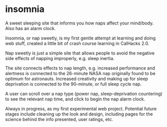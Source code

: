 # insomnia
A sweet sleeping site that informs you how naps affect your mind/body. Also has an alarm clock.

Insomnia, or nap sweetly, is my first gentle attempt at learning and doing web stuff, created 
a little bit of crash course learning in CalHacks 2.0. 

Nap sweetly is just a simple site that allows people to avoid the negative side effects of napping
improperly, e.g. sleep inertia. 

The site connects effects to nap length, e.g. increased performance and alertness is connected
to the 26-minute NASA nap originally found to be optimum for astronauts. Increased creativity and making up for sleep
deprivation is connected to the 90-minute, or full sleep cycle nap. 

A user can scroll over a nap type (power nap, sleep-deprivation countering) to see the relevant nap time, 
and click to begin the nap alarm clock.

Always in progress, as my first experimental web project. Potential future stages include cleaning up the look and design,
including pages for the science behind the info presented, user ratings, etc. 
